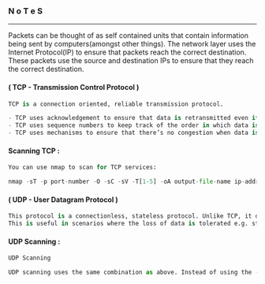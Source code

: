 ### N o T e S

---

Packets can be thought of as self contained units that contain information being sent by computers(amongst other things). The network layer uses the Internet Protocol(IP) to ensure that packets reach the correct destination. These packets use the source and destination IPs to ensure that they reach the correct destination.


#### ( TCP - Transmission Control Protocol )

```py
TCP is a connection oriented, reliable transmission protocol. 

- TCP uses acknowledgement to ensure that data is retransmitted even if it is dropped.
- TCP uses sequence numbers to keep track of the order in which data is being sent. 
- TCP uses mechanisms to ensure that there’s no congestion when data is being transmitted.
```

#### Scanning TCP : 

```py
You can use nmap to scan for TCP services:

nmap -sT -p port-number -O -sC -sV -T[1-5] -oA output-file-name ip-address
```

#### ( UDP - User Datagram Protocol )

```py
This protocol is a connectionless, stateless protocol. Unlike TCP, it doesn’t focus on reliability or creating a connection. 
This is useful in scenarios where the loss of data is tolerated e.g. streaming video and audio. 
```

#### UDP Scanning : 

```py
UDP Scanning

UDP scanning uses the same combination as above. Instead of using the -sT or -sS scan type, it uses the -sU flag to specify a UDP scan. 
```



